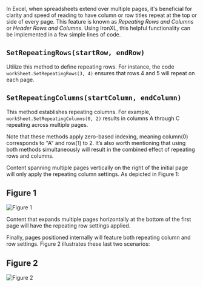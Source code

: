 In Excel, when spreadsheets extend over multiple pages, it's beneficial for clarity and speed of reading to have column or row titles repeat at the top or side of every page. This feature is known as _Repeating Rows and Columns_ or _Header Rows and Columns_. Using IronXL, this helpful functionality can be implemented in a few simple lines of code.

## `SetRepeatingRows(startRow, endRow)`

Utilize this method to define repeating rows. For instance, the code `workSheet.SetRepeatingRows(3, 4)` ensures that rows 4 and 5 will repeat on each page.

## `SetRepeatingColumns(startColumn, endColumn)`

This method establishes repeating columns. For example, `workSheet.SetRepeatingColumns(0, 2)` results in columns A through C repeating across multiple pages.

Note that these methods apply zero-based indexing, meaning column(0) corresponds to "A" and row(1) to 2. It’s also worth mentioning that using both methods simultaneously will result in the combined effect of repeating rows and columns.

Content spanning multiple pages vertically on the right of the initial page will only apply the repeating column settings. As depicted in Figure 1:

## Figure 1

![Figure 1](https://ironsoftware.com/static-assets/excel/examples/repeating-rows-and-columns-in-excel/repeating-rows-and-columns-in-excel-2.webp)

Content that expands multiple pages horizontally at the bottom of the first page will have the repeating row settings applied.

Finally, pages positioned internally will feature both repeating column and row settings. Figure 2 illustrates these last two scenarios:

## Figure 2

![Figure 2](https://ironsoftware.com/static-assets/excel/examples/repeating-rows-and-columns-in-excel/repeating-rows-and-columns-in-excel-3.webp)